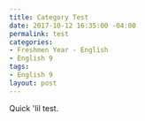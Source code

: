 ```yaml
---
title: Category Test
date: 2017-10-12 16:35:00 -04:00
permalink: test
categories:
- Freshmen Year - English
- English 9
tags:
- English 9
layout: post
---
```


Quick 'lil test.